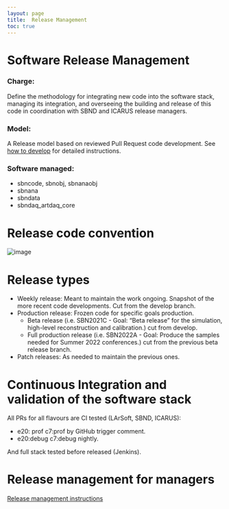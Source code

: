 ```yaml
---
layout: page
title:  Release Management
toc: true
---
```


# Software Release Management

### Charge:

Define the methodology for integrating new code into the software stack, managing its integration, and overseeing the building and release of this code in coordination with SBND and ICARUS release managers.

### Model:

A Release model based on reviewed Pull Request code development. See [how to develop](https://sbnsoftware.github.io/AnalysisInfrastructure/how-to-develop) for detailed instructions.

### Software managed:
* sbncode, sbnobj, sbnanaobj
* sbnana
* sbndata
* sbndaq_artdaq_core

# Release code convention
![image](https://user-images.githubusercontent.com/8134042/157476481-912159d9-9f92-4e82-b772-a2f159f52452.png)


# Release types

* Weekly release: Meant to maintain the work ongoing. Snapshot of the more recent code developments. Cut from the develop branch.
* Production release: Frozen code for specific goals production. 
    * Beta release (i.e. SBN2021C - Goal: “Beta release” for the simulation,  high-level reconstruction and calibration.) cut from develop.
    * Full production release (i.e. SBN2022A - Goal: Produce the samples needed for Summer 2022 conferences.) cut from the previous beta release branch.
* Patch releases: As needed to maintain the previous ones.

# Continuous Integration and validation of the software stack 

All PRs for all flavours are CI tested (LArSoft, SBND, ICARUS):
* e20: prof c7:prof by GitHub trigger comment. 
* e20:debug c7:debug nightly.

And full stack tested before released (Jenkins).

# Release management for managers
[Release management instructions](https://sbnsoftware.github.io/AnalysisInfrastructure/ReleaseManagement/rm_instructions)
